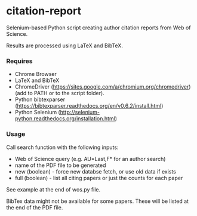 # citation-report
Selenium-based Python script creating author citation reports from Web of Science.

Results are processed using LaTeX and BibTeX.

### Requires
- Chrome Browser
- LaTeX and BibTeX
- ChromeDriver (https://sites.google.com/a/chromium.org/chromedriver) (add to PATH or to the script folder).
- Python bibtexparser (https://bibtexparser.readthedocs.org/en/v0.6.2/install.html)
- Python Selenium (http://selenium-python.readthedocs.org/installation.html)

### Usage
Call search function with the following inputs:
- Web of Science query (e.g. AU=Last,F* for an author search)
- name of the PDF file to be generated
- new (boolean) - force new databse fetch, or use old data if exists
- full (boolean) - list all citing papers or just the counts for each paper

See example at the end of wos.py file.

BibTex data might not be available for some papers. These will be listed at the
end of the PDF file.
